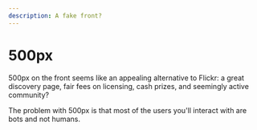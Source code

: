 ```yaml
---
description: A fake front?
---
```


# 500px

500px on the front seems like an appealing alternative to Flickr: a great discovery page, fair fees on licensing, cash prizes, and seemingly active community?

The problem with 500px is that most of the users you'll interact with are bots and not humans.

